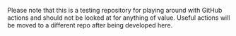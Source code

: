 Please note that this is a testing repository for playing around with GitHub actions and should not be looked at for anything of value. Useful actions will be moved to a different repo after being developed here.
